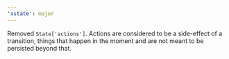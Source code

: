 ```yaml
---
'xstate': major
---
```


Removed `State['actions']`. Actions are considered to be a side-effect of a transition, things that happen in the moment and are not meant to be persisted beyond that.
